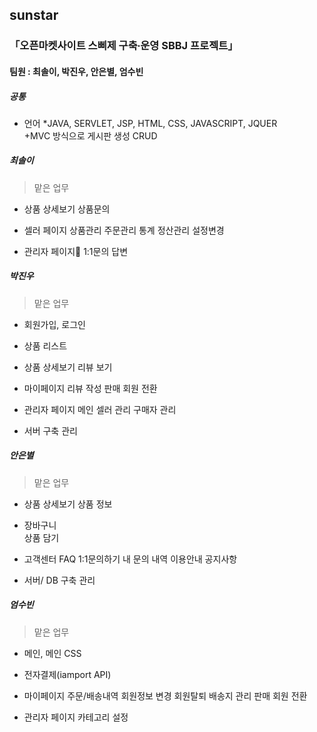 ## sunstar
### 「오픈마켓사이트 스삐제 구축∙운영 SBBJ 프로젝트」


#### 팀원 : 최솔이, 박진우, 안은별, 엄수빈

##### 공통 
* 언어
  *JAVA, SERVLET, JSP, HTML, CSS, JAVASCRIPT, JQUER    
  +MVC 방식으로 게시판 생성 CRUD
  
##### 최솔이
> 맡은 업무

- 상품 상세보기
  상품문의

- 셀러 페이지
  상품관리
  주문관리
  통계
  정산관리
  설정변경

- 관리자 페이지  1:1문의 답변

##### 박진우
> 맡은 업무

- 회원가입, 로그인

- 상품 리스트

- 상품 상세보기 
  리뷰 보기
  
- 마이페이지
  리뷰 작성
  판매 회원 전환
  
- 관리자 페이지 
  메인
  셀러 관리
  구매자 관리

- 서버
  구축 관리


##### 안은별
> 맡은 업무

- 상품 상세보기
  상품 정보

- 장바구니  
  상품 담기
  
- 고객센터 
  FAQ
  1:1문의하기
  내 문의 내역
  이용안내
  공지사항
   
- 서버/ DB
  구축 관리



##### 엄수빈
> 맡은 업무

- 메인, 메인 CSS

- 전자결제(iamport API) 

- 마이페이지
  주문/배송내역
  회원정보 변경
  회원탈퇴
  배송지 관리
  판매 회원 전환

- 관리자 페이지
  카테고리 설정


